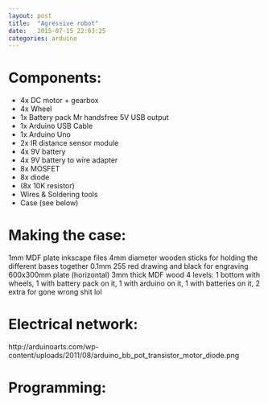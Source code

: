 ```yaml
---
layout: post
title:  "Agressive robot"
date:   2015-07-15 22:03:25
categories: arduino
---
```

<h1>Components:</h1>
<ul>
<li>4x DC motor + gearbox</li>
<li>4x Wheel</li>
<li>1x Battery pack Mr handsfree 5V USB output</li>
<li>1x Arduino USB Cable</li>
<li>1x Arduino Uno</li>
<li>2x IR distance sensor module</li>
<li>4x 9V battery</li>
<li>4x 9V battery to wire adapter</li>
<li>8x MOSFET</li>
<li>8x diode</li>
<li>(8x 10K resistor)</li>
<li>Wires & Soldering tools</li>
<li>Case (see below)</li>
</ul>
<h1>Making the case:</h1>
1mm MDF plate
inkscape files
4mm diameter wooden sticks for holding the different bases together
0.1mm 255 red drawing and black for engraving
600x300mm plate (horizontal)
3mm thick MDF wood
4 levels: 1 bottom with wheels, 1 with battery pack on it, 1 with arduino on it, 1 with batteries on it, 2 extra for gone wrong shit lol

<h1>Electrical network:</h1>
http://arduinoarts.com/wp-content/uploads/2011/08/arduino_bb_pot_transistor_motor_diode.png

<h1>Programming:</h1>
<code class="language-C"> 

</code>
